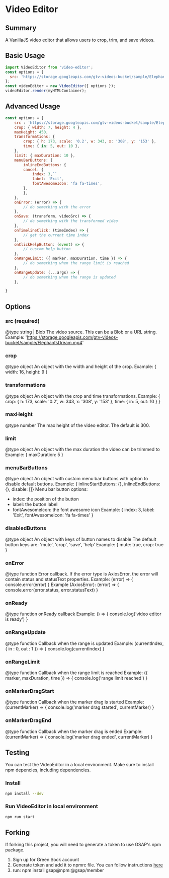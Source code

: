 # Video Editor

## Summary

A VanillaJS video editor that allows users to crop, trim, and save videos.

## Basic Usage

```javascript
import VideoEditor from 'video-editor';
const options = {
  src: 'https://storage.googleapis.com/gtv-videos-bucket/sample/ElephantsDream.mp4',
};
const videoEditor = new VideoEditor({ options });
videoEditor.render(myHTMLContainer);
```

## Advanced Usage

```javascript
const options = {
    src : 'https://storage.googleapis.com/gtv-videos-bucket/sample/ElephantsDream.mp4';
    crop: { width: 7, height: 4 },
    maxHeight: 450,
    transformations: {
        crop: { h: 173, scale: '0.2', w: 343, x: '308', y: '153' },
        time: { in: 5, out: 10 },
    },
    limit: { maxDuration: 10 },
    menuBarButtons: {
        inlineEndButtons: {
        cancel: {
            index: 3,``
            label: 'Exit',
            fontAwesomeIcon: 'fa fa-times',
        },
        },
    },
    onError: (error) => {
        // do something with the error
    },
    onSave: (transform, videoSrc) => {
        // do something with the transformed video
    },
    onTimelineClick: (timeIndex) => {
        // get the current time index
    },
    onClickHelpButton: (event) => {
        // custom help button
    },
    onRangeLimit: ({ marker, maxDuration, time }) => {
        // do something when the range limit is reached
    },
    onRangeUpdate: (...args) => {
        // do something when the range is updated
    },

}
```

## Options

### src (required)

@type string | Blob
The video source. This can be a Blob or a URL string.
Example: '<https://storage.googleapis.com/gtv-videos-bucket/sample/ElephantsDream.mp4>'

### crop

@type object
An object with the width and height of the crop.
Example: { width: 16, height: 9 }

### transformations

@type object
An object with the crop and time transformations.
Example: { crop: { h: 173, scale: '0.2', w: 343, x: '308', y: '153' }, time: { in: 5, out: 10 } }

### maxHeight

@type number
The max height of the video editor. The default is 300.

### limit

@type object
An object with the max duration the video can be trimmed to
Example: { maxDuration: 5 }

### menuBarButtons

@type object
An object with custom menu bar buttons with option to disable default buttons.
Example: { inlineStartButtons: {}, inlineEndButtons: {}, disable: []}
Menu bar button options:

- index: the position of the button
- label: the button label
- fontAwesomeIcon: the font awesome icon
  Example: { index: 3, label: 'Exit', fontAwesomeIcon: 'fa fa-times' }

### disabledButtons

@type object
An object with keys of button names to disable
The default button keys are: 'mute', 'crop', 'save', 'help'
Example: { mute: true, crop: true }

### onError

@type function
Error callback. If the error type is AxiosError, the error will contain
status and statusText properties.
Example: (error) => { console.error(error) }
Example (AxiosError): (error) => { console.error(error.status, error.statusText) }

### onReady

@type function
onReady callback
Example: () => { console.log('video editor is ready') }

### onRangeUpdate

@type function
Callback when the range is updated
Example: (currentIndex, { in : 0, out : 1 }) => { console.log(currentIndex) }

### onRangeLimit

@type function
Callback when the range limit is reached
Example: ({ marker, maxDuration, time }) => { console.log('range limit reached') }

### onMarkerDragStart

@type function
Callback when the marker drag is started
Example: (currentMarker) => { console.log('marker drag started', currentMarker) }

### onMarkerDragEnd

@type function
Callback when the marker drag is ended
Example: (currentMarker) => { console.log('marker drag ended', currentMarker) }

## Testing

You can test the VideoEditor in a local environment.
Make sure to install npm depencies, including dependencies.

### Install

```bash
npm install --dev
```

### Run VideoEditor in local environment

```bash
npm run start
```

## Forking

If forking this project, you will need to generate a token to use GSAP's npm package.

1. Sign up for Green Sock account
2. Generate token and add it to npmrc file. You can follow instructions [here](https://greensock.com/profile/133641-aslamhus/content/?do=dashboard)
3. run: npm install gsap@npm:@gsap/member
